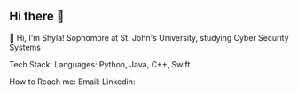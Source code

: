 ## Hi there 👋
👋 Hi, I'm Shyla!
Sophomore at St. John's University, studying Cyber Security Systems

Tech Stack:
Languages: Python, Java, C++, Swift 

How to Reach me:
Email:
Linkedin: 

<!--
**shylabud/shylabud** is a ✨ _special_ ✨ repository because its `README.md` (this file) appears on your GitHub profile.

Here are some ideas to get you started:

- 🔭 I’m currently working on ...
- 🌱 I’m currently learning ...
- 👯 I’m looking to collaborate on ...
- 🤔 I’m looking for help with ...
- 💬 Ask me about ...
- 📫 How to reach me: ...
- 😄 Pronouns: ...
- ⚡ Fun fact: ...
-->
